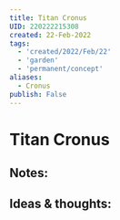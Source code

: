 ```yaml
---
title: Titan Cronus
UID: 220222215308
created: 22-Feb-2022
tags:
  - 'created/2022/Feb/22'
  - 'garden'
  - 'permanent/concept'
aliases:
  - Cronus
publish: False
---
```

# Titan Cronus

## Notes:


## Ideas & thoughts:


